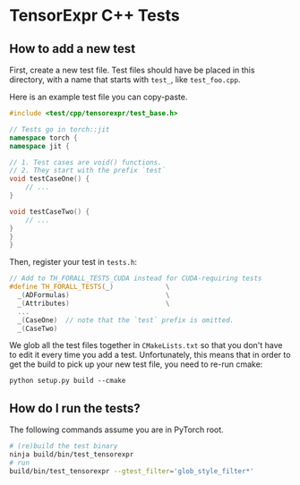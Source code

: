 # TensorExpr C++ Tests

## How to add a new test
First, create a new test file. Test files should have be placed in this
directory, with a name that starts with `test_`, like `test_foo.cpp`.

Here is an example test file you can copy-paste.
```cpp
#include <test/cpp/tensorexpr/test_base.h>

// Tests go in torch::jit
namespace torch {
namespace jit {

// 1. Test cases are void() functions.
// 2. They start with the prefix `test`
void testCaseOne() {
    // ...
}

void testCaseTwo() {
    // ...
}
}
}
```

Then, register your test in `tests.h`:
```cpp
// Add to TH_FORALL_TESTS_CUDA instead for CUDA-requiring tests
#define TH_FORALL_TESTS(_)             \
  _(ADFormulas)                        \
  _(Attributes)                        \
  ...
  _(CaseOne)  // note that the `test` prefix is omitted.
  _(CaseTwo)
```

We glob all the test files together in `CMakeLists.txt` so that you don't
have to edit it every time you add a test. Unfortunately, this means that in
order to get the build to pick up your new test file, you need to re-run
cmake:
```
python setup.py build --cmake
```

## How do I run the tests?
The following commands assume you are in PyTorch root.

 ```bash
 # (re)build the test binary
 ninja build/bin/test_tensorexpr
 # run
 build/bin/test_tensorexpr --gtest_filter='glob_style_filter*'
 ```

